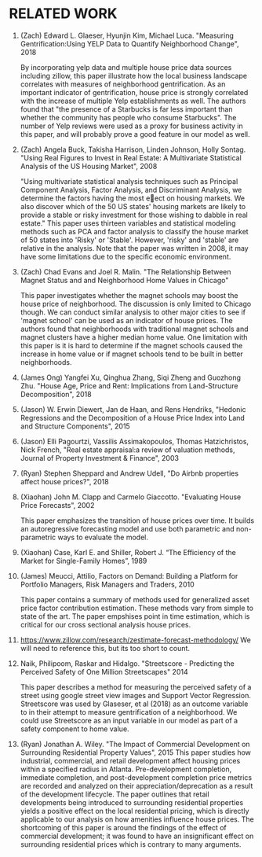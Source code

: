 # RELATED WORK

1. (Zach) Edward L. Glaeser, Hyunjin Kim, Michael Luca. "Measuring Gentrification:Using YELP Data to Quantify Neighborhood Change", 2018

   By incorporating yelp data and multiple house price data sources including zillow, this paper illustrate how the local business landscape correlates with measures of neighborhood gentrification. As an important indicator of gentrification, house price is strongly correlated with the increase of multiple Yelp establishments as well. The authors found that "the presence of a Starbucks is far less important than whether the community has people who consume Starbucks".  The number of Yelp reviews were used as a proxy for business activity in this paper, and will probably prove a good feature in our model as well.
   
2. (Zach) Angela Buck, Takisha Harrison, Linden Johnson, Holly Sontag. "Using Real Figures to Invest in Real Estate: A Multivariate Statistical Analysis of the US Housing Market", 2008
   
   "Using multivariate statistical analysis techniques such as Principal Component Analysis,
    Factor Analysis, and Discriminant Analysis, we determine the factors having the most eect on housing
    markets. We also discover which of the 50 US states' housing markets are likely to provide a stable or risky
    investment for those wishing to dabble in real estate."
    This paper uses thirteen variables and statistical modeling methods such as PCA and factor analysis to classify the house market of 50     states into 'Risky' or 'Stable'. However, 'risky' and 'stable' are relative in the analysis. Note that the paper was written in 2008,     it may have some limitations due to the specific economic environment. 
   
3. (Zach) Chad Evans and Joel R. Malin. "The Relationship Between Magnet Status and and Neighborhood Home Values in Chicago"

    This paper investigates whether the magnet schools may boost the house price of neighborhood. The discussion is only limited to           Chicago though. We can conduct similar analysis to other major cities to see if 'magnet school' can be used as an indicator of           house prices. The authors found that neighborhoods with traditional magnet schools and magnet clusters have a higher median home          value.  One limitation with this paper is it is hard to determine if the magnet schools caused the increase in home value or if          magnet schools tend to be built in better neighborhoods.
    
4. (James Ong) Yangfei Xu, Qinghua Zhang, Siqi Zheng and Guozhong Zhu. "House Age, Price and Rent: Implications from Land-Structure Decomposition", 2018

    
    
5. (Jason) W. Erwin Diewert, Jan de Haan, and Rens Hendriks, "Hedonic Regressions and the Decomposition of a House Price Index into Land and Structure Components", 2015
6. (Jason) Elli Pagourtzi, Vassilis Assimakopoulos, Thomas Hatzichristos, Nick French, "Real estate appraisal:a review of valuation methods, Journal of Property Investment & Finance", 2003
7. (Ryan) Stephen Sheppard and Andrew Udell, "Do Airbnb properties affect house prices?", 2018
8. (Xiaohan) John M. Clapp and Carmelo Giaccotto. "Evaluating House Price Forecasts", 2002

   This paper emphasizes the transition of house prices over time. It builds an autoregressive forecasting model and use both parametric      and non-parametric ways to evaluate the model.
   
9. (Xiaohan) Case, Karl E. and Shiller, Robert J. “The Efficiency of the Market for Single-Family Homes”, 1989

10. (James) Meucci, Attilio, Factors on Demand: Building a Platform for Portfolio Managers, Risk Managers and Traders, 2010

     This paper contains a summary of methods used for generalized asset price factor contribution estimation. These methods vary from           simple to state of the art.  The paper empshises point in time estimation,  which is critical for our cross sectional analysis           house prices.
     
11. https://www.zillow.com/research/zestimate-forecast-methodology/
   We will need to reference this,  but its too short to count. 
   
12. Naik, Philipoom, Raskar and Hidalgo.  "Streetscore - Predicting the Perceived Safety of One Million Streetscapes" 2014
      
      This paper describes a method for measuring the perceived safety of a street using google street view images and Support Vector           Regression.  Streetscore was used by Glaseser, et al (2018) as an outcome variable to in their attempt to measure gentrification          of a neighborhood.  We could use Streetscore as an input variable in our model as part of a safety component to home value.
   
13. (Ryan) Jonathan A. Wiley. "The Impact of Commercial Development on Surrounding Residential Property Values", 2015 
      This paper studies how industrial, commercial, and retail development affect housing prices within a specified radius in Atlanta. Pre-development completion, immediate completion, and post-development completion price metrics are recorded and analyzed on their appreciation/deprecation as a result of the development lifecycle. The paper outlines that retail developments being introduced to surrounding residential properties yields a positive effect on the local residential pricing, which is directly applicable to our analysis on how amenities influence house prices.
The shortcoming of this paper is around the findings of the effect of commercial development; it was found to have an insignificant effect on surrounding residential prices which is contrary to many arguments.
